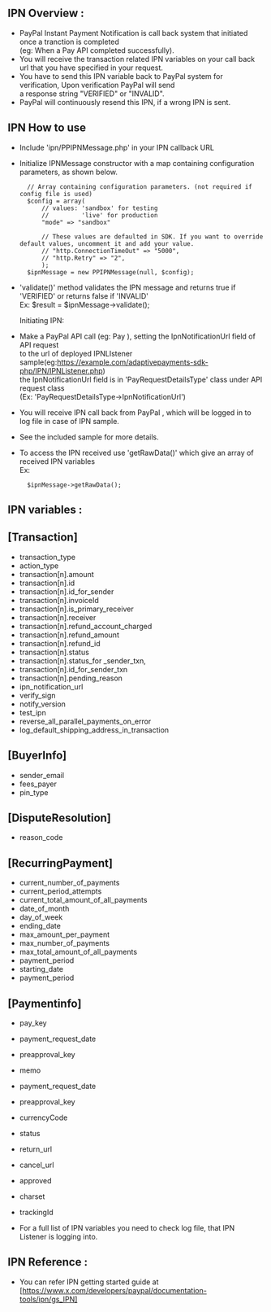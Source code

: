 IPN Overview :
------------

* PayPal Instant Payment Notification is call back system that initiated once a tranction is completed  
  (eg: When a Pay API completed successfully).
* You will receive the transaction related IPN variables on your call back url that you have specified in your request.
* You have to send this IPN variable back to PayPal system for verification, Upon verification PayPal will send  
  a response string "VERIFIED" or "INVALID".
* PayPal will continuously resend this IPN, if a wrong IPN is sent.

IPN How to use
--------------
* Include 'ipn/PPIPNMessage.php' in your IPN callback URL  
* Initialize IPNMessage constructor with a map containing configuration parameters, as shown below.

		// Array containing configuration parameters. (not required if config file is used)
		$config = array(
		    // values: 'sandbox' for testing
			//		   'live' for production
			"mode" => "sandbox"
			
			// These values are defaulted in SDK. If you want to override default values, uncomment it and add your value.
			// "http.ConnectionTimeOut" => "5000",
			// "http.Retry" => "2",
			);
		$ipnMessage = new PPIPNMessage(null, $config);   
* 'validate()' method validates the IPN message and returns true if 'VERIFIED' or returns false if 'INVALID'  
Ex:
		$result = $ipnMessage->validate();
		  
  Initiating IPN:
* Make a PayPal API call (eg: Pay ), setting the IpnNotificationUrl field of API request   
  to the url of deployed IPNLIstener sample(eg:https://example.com/adaptivepayments-sdk-php/IPN/IPNListener.php)  
  the IpnNotificationUrl field is in 'PayRequestDetailsType' class under API request class  
 (Ex: 'PayRequestDetailsType->IpnNotificationUrl')  
* You will receive IPN call back from PayPal , which will be logged in to log file in case of IPN sample.
* See the included sample for more details.
* To access the IPN received use 'getRawData()' which give an array of received IPN variables  
Ex:
		
		$ipnMessage->getRawData(); 
	       
IPN variables :
--------------
[Transaction]
-------------
* transaction_type
* action_type
* transaction[n].amount
* transaction[n].id
* transaction[n].id_for_sender
* transaction[n].invoiceId
* transaction[n].is_primary_receiver
* transaction[n].receiver
* transaction[n].refund_account_charged
* transaction[n].refund_amount
* transaction[n].refund_id
* transaction[n].status
* transaction[n].status_for _sender_txn,
* transaction[n].id_for_sender_txn 
* transaction[n].pending_reason 
* ipn_notification_url
* verify_sign
* notify_version          
* test_ipn                
* reverse_all_parallel_payments_on_error 
* log_default_shipping_address_in_transaction

[BuyerInfo]
-----------
* sender_email
* fees_payer
* pin_type
    
[DisputeResolution]
-------------------
* reason_code

[RecurringPayment]
------------------
* current_number_of_payments
* current_period_attempts
* current_total_amount_of_all_payments
* date_of_month
* day_of_week
* ending_date
* max_amount_per_payment
* max_number_of_payments
* max_total_amount_of_all_payments
* payment_period
* starting_date
* payment_period
    

[Paymentinfo]
-------------
* pay_key
* payment_request_date
* preapproval_key
* memo
* payment_request_date    
* preapproval_key
* currencyCode
* status
* return_url              
* cancel_url
* approved
* charset
* trackingId
	 
*   For a full list of IPN variables you need to check log file, that IPN Listener is logging into.    

IPN Reference :
--------------
*   You can refer IPN getting started guide at [https://www.x.com/developers/paypal/documentation-tools/ipn/gs_IPN]
